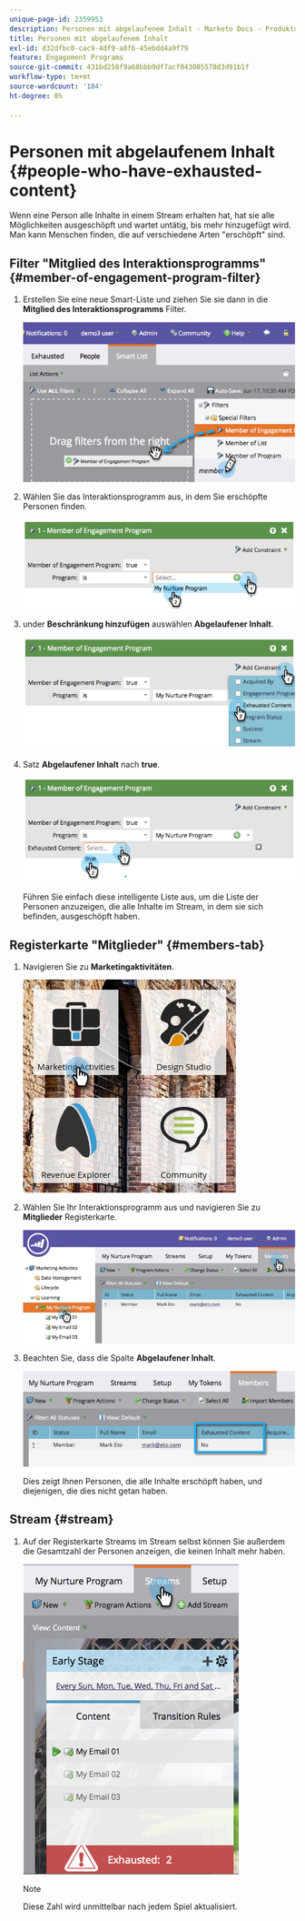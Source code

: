 ```yaml
---
unique-page-id: 2359953
description: Personen mit abgelaufenem Inhalt - Marketo Docs - Produktdokumentation
title: Personen mit abgelaufenem Inhalt
exl-id: d32dfbc0-cac9-4df9-a8f6-45ebdd4a9f79
feature: Engagement Programs
source-git-commit: 431bd258f9a68bbb9df7acf043085578d3d91b1f
workflow-type: tm+mt
source-wordcount: '184'
ht-degree: 0%

---
```


# Personen mit abgelaufenem Inhalt {#people-who-have-exhausted-content}

Wenn eine Person alle Inhalte in einem Stream erhalten hat, hat sie alle Möglichkeiten ausgeschöpft und wartet untätig, bis mehr hinzugefügt wird. Man kann Menschen finden, die auf verschiedene Arten &quot;erschöpft&quot; sind.

## Filter &quot;Mitglied des Interaktionsprogramms&quot; {#member-of-engagement-program-filter}

1. Erstellen Sie eine neue Smart-Liste und ziehen Sie sie dann in die **Mitglied des Interaktionsprogramms** Filter.

   ![](assets/image2014-9-15-18-20-0.png)

1. Wählen Sie das Interaktionsprogramm aus, in dem Sie erschöpfte Personen finden.

   ![](assets/image2014-9-15-18-3a20-3a11.png)

1. under **Beschränkung hinzufügen** auswählen **Abgelaufener Inhalt**.

   ![](assets/image2014-9-15-18-3a20-3a17.png)

1. Satz **Abgelaufener Inhalt** nach **true**.

   ![](assets/image2014-9-15-18-3a20-3a21.png)

   Führen Sie einfach diese intelligente Liste aus, um die Liste der Personen anzuzeigen, die alle Inhalte im Stream, in dem sie sich befinden, ausgeschöpft haben.

## Registerkarte &quot;Mitglieder&quot; {#members-tab}

1. Navigieren Sie zu **Marketingaktivitäten**.

   ![](assets/ma.png)

1. Wählen Sie Ihr Interaktionsprogramm aus und navigieren Sie zu **Mitglieder** Registerkarte.

   ![](assets/memberstab.jpg)

1. Beachten Sie, dass die Spalte **Abgelaufener Inhalt**.

   ![](assets/image2014-9-15-18-3a21-3a7.png)

   Dies zeigt Ihnen Personen, die alle Inhalte erschöpft haben, und diejenigen, die dies nicht getan haben.

## Stream {#stream}

1. Auf der Registerkarte Streams im Stream selbst können Sie außerdem die Gesamtzahl der Personen anzeigen, die keinen Inhalt mehr haben.

   ![](assets/image2014-9-15-18-3a21-3a38.png)

   >[!NOTE]
   >
   >Diese Zahl wird unmittelbar nach jedem Spiel aktualisiert.
